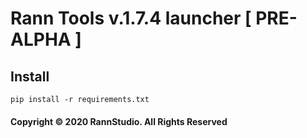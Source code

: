 # Rann Tools v.1.7.4 launcher [ PRE-ALPHA ]

## Install
```pip install -r requirements.txt```

#### Copyright &copy; 2020 RannStudio. All Rights Reserved
